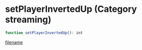 # setPlayerInvertedUp (Category streaming)

```js
function setPlayerInvertedUp(): int
```

[filename](setPlayerInvertedUp_m.md ':include')